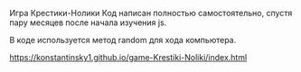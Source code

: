 Игра Крестики-Нолики
Код написан полностью самостоятельно, спустя пару месяцев после начала изучения js.

В коде используется метод random для хода компьютера.

https://konstantinsky1.github.io/game-Krestiki-Noliki/index.html
